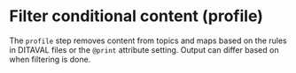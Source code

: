 # Filter conditional content \(profile\)

The `profile` step removes content from topics and maps based on the rules in DITAVAL files or the `@print` attribute setting. Output can differ based on when filtering is done.

